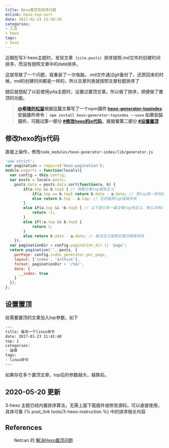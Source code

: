 ```yaml
---
title: Hexo置顶及排序问题
enlink: hexo-top-sort
date: 2017-02-24 15:50:38
categories:
- 工具
- hexo
tags:
- hexo
---
```

近期在写3-hexo主题时，发现文章（`site.posts`）排序按照.md文件的创建时间排序，而没有按照文章中的date排序。

这就导致了一个问题，我重装了一次电脑，.md文件通过git备份了，还原回来的时候，md的创建时间都是一样的，所以文章列表就按照文章标题排序了

随后就想起了以前使用yilia主题时，设置过置顶文章。所以做了排序，顺便做了置顶的功能。

>**[@牵猪的松鼠](http://s.amlove.cn/)根据这篇文章写了一个npm插件 [hexo-generator-topindex](https://www.npmjs.com/package/hexo-generator-topindex)
安装插件命令： `npm install hexo-generator-topindex --save`
如果安装插件，可跳过第一部分 [#修改hexo的js代码](#修改hexo的js代码)，直接看第二部分 [#设置置顶](#设置置顶)**

## 修改hexo的js代码

直接上操作，修改`node_modules/hexo-generator-index/lib/generator.js`
```javascript
'use strict';
var pagination = require('hexo-pagination');
module.exports = function(locals){
  var config = this.config;
  var posts = locals.posts;
    posts.data = posts.data.sort(function(a, b) {
        if(a.top && b.top) { // 两篇文章top都有定义
            if(a.top == b.top) return b.date - a.date; // 若top值一样则按照文章日期降序排
            else return b.top - a.top; // 否则按照top值降序排
        }
        else if(a.top && !b.top) { // 以下是只有一篇文章top有定义，那么将有top的排在前面（这里用异或操作居然不行233）
            return -1;
        }
        else if(!a.top && b.top) {
            return 1;
        }
        else return b.date - a.date; // 都没定义按照文章日期降序排
    });
  var paginationDir = config.pagination_dir || 'page';
  return pagination('', posts, {
    perPage: config.index_generator.per_page,
    layout: ['index', 'archive'],
    format: paginationDir + '/%d/',
    data: {
      __index: true
    }
  });
};
```

## 设置置顶
给需要置顶的文章加入top参数，如下
```xml
---
title: 每天一个linux命令
date: 2017-01-23 11:41:48
top: 1
categories:
- 运维
tags:
- linux命令
---
```
如果存在多个置顶文章，top后的参数越大，越靠前。

## 2020-05-20 更新

3-hexo 主题已经内置排序算法，无需上面下载插件或修改源码，可以直接使用，具体可看 {% post_link  tools/3-hexo-instruction %} 中的排序相关内容

## References

　　Netcan 的 [解决Hexo置顶问题](http://www.netcan666.com/2015/11/22/%E8%A7%A3%E5%86%B3Hexo%E7%BD%AE%E9%A1%B6%E9%97%AE%E9%A2%98/)
